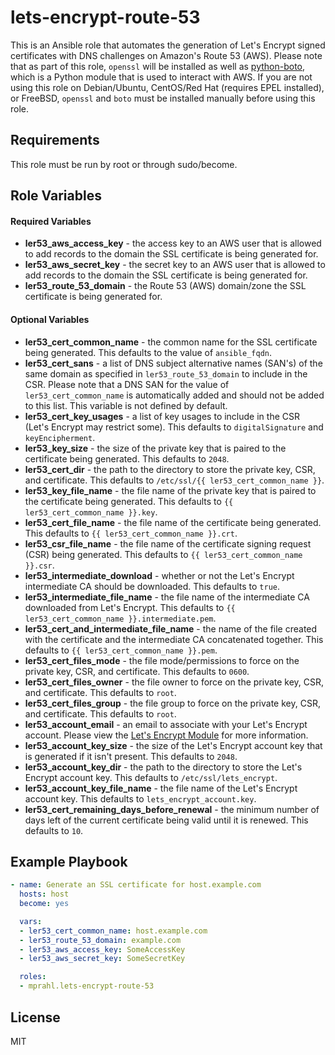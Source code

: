 # lets-encrypt-route-53

This is an Ansible role that automates the generation of Let's Encrypt signed certificates with DNS challenges on Amazon's Route 53 (AWS).
Please note that as part of this role, `openssl` will be installed as well as [python-boto](https://github.com/boto/boto),
which is a Python module that is used to interact with AWS. If you are not using this role on Debian/Ubuntu, CentOS/Red Hat (requires EPEL installed),
or FreeBSD, `openssl` and `boto` must be installed manually before using this role.

## Requirements

This role must be run by root or through sudo/become.

## Role Variables

#### Required Variables
* **ler53_aws_access_key** - the access key to an AWS user that is allowed to add records to the domain the SSL certificate is being generated for.
* **ler53_aws_secret_key** - the secret key to an AWS user that is allowed to add records to the domain the SSL certificate is being generated for.
* **ler53_route_53_domain** - the Route 53 (AWS) domain/zone the SSL certificate is being generated for.

#### Optional Variables
* **ler53_cert_common_name** - the common name for the SSL certificate being generated. This defaults to the value of `ansible_fqdn`.
* **ler53_cert_sans** - a list of DNS subject alternative names (SAN's) of the same domain as specified in `ler53_route_53_domain` to include in the CSR.
Please note that a DNS SAN for the value of `ler53_cert_common_name` is automatically added and should not be added to this list. This variable is not defined by default.
* **ler53_cert_key_usages** - a list of key usages to include in the CSR (Let's Encrypt may restrict some). This defaults to `digitalSignature` and `keyEncipherment`.
* **ler53_key_size** - the size of the private key that is paired to the certificate being generated. This defaults to `2048`.
* **ler53_cert_dir** - the path to the directory to store the private key, CSR, and certificate. This defaults to `/etc/ssl/{{ ler53_cert_common_name }}`.
* **ler53_key_file_name** - the file name of the private key that is paired to the certificate being generated. This defaults to `{{ ler53_cert_common_name }}.key`.
* **ler53_cert_file_name** - the file name of the certificate being generated. This defaults to `{{ ler53_cert_common_name }}.crt`.
* **ler53_csr_file_name** - the file name of the certificate signing request (CSR) being generated. This defaults to `{{ ler53_cert_common_name }}.csr`.
* **ler53_intermediate_download** - whether or not the Let's Encrypt intermediate CA should be downloaded. This defaults to `true`.
* **ler53_intermediate_file_name** - the file name of the intermediate CA downloaded from Let's Encrypt. This defaults to `{{ ler53_cert_common_name }}.intermediate.pem`.
* **ler53_cert_and_intermediate_file_name** - the name of the file created with the certificate and the intermediate CA concatenated together. This defaults to `{{ ler53_cert_common_name }}.pem`.
* **ler53_cert_files_mode** - the file mode/permissions to force on the private key, CSR, and certificate. This defaults to `0600`.
* **ler53_cert_files_owner** - the file owner to force on the private key, CSR, and certificate. This defaults to `root`.
* **ler53_cert_files_group** - the file group to force on the private key, CSR, and certificate. This defaults to `root`.
* **ler53_account_email** - an email to associate with your Let's Encrypt account.
Please view the [Let's Encrypt Module](https://docs.ansible.com/ansible/letsencrypt_module.html#requirements-on-host-that-executes-module) for more information.
* **ler53_account_key_size** - the size of the Let's Encrypt account key that is generated if it isn't present. This defaults to `2048`.
* **ler53_account_key_dir** - the path to the directory to store the Let's Encrypt account key. This defaults to `/etc/ssl/lets_encrypt`.
* **ler53_account_key_file_name** - the file name of the Let's Encrypt account key. This defaults to `lets_encrypt_account.key`.
* **ler53_cert_remaining_days_before_renewal** - the minimum number of days left of the current certificate being valid until it is renewed. This defaults to `10`.

## Example Playbook

```yaml
- name: Generate an SSL certificate for host.example.com
  hosts: host
  become: yes

  vars:
  - ler53_cert_common_name: host.example.com
  - ler53_route_53_domain: example.com
  - ler53_aws_access_key: SomeAccessKey
  - ler53_aws_secret_key: SomeSecretKey

  roles:
  - mprahl.lets-encrypt-route-53
```

## License

MIT
